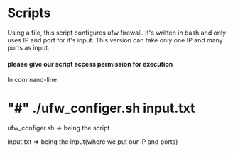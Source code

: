 # Scripts

Using a file, this script configures ufw firewall. It's written in bash and only uses IP and port for it's input. This version can take only one IP and many ports as input.

#### please give our script access permission for execution

In command-line:   
# "#" ./ufw_configer.sh input.txt
ufw_configer.sh => being the script 

input.txt       => being the input(where we put our IP and ports)
